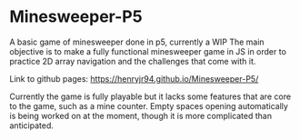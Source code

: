 # Minesweeper-P5
A basic game of minesweeper done in p5, currently a WIP
The main objective is to make a fully functional minesweeper game in JS in order to practice 2D array navigation and the challenges that come with it.

Link to github pages: https://henryjr94.github.io/Minesweeper-P5/

Currently the game is fully playable but it lacks some features that are core to the game, such as a mine counter.
Empty spaces opening automatically is being worked on at the moment, though it is more complicated than anticipated.

